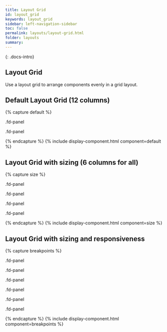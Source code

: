 ```yaml
---
title: Layout Grid
id: layout_grid
keywords: layout_grid
sidebar: left-navigation-sidebar
toc: false
permalink: layouts/layout-grid.html
folder: layouts
summary:
---
```


{: .docs-intro}

## Layout Grid

Use a layout grid to arrange components evenly in a grid layout.

## Default Layout Grid (12 columns)
{% capture default %}
<div class="fd-layout-grid-row">
    <div class="fd-layout-grid fd-layout-grid--col-12">
        <div class="fd-panel">
            <div class="fd-panel__body">
                <p>.fd-panel</p>
            </div>
        </div>
        <div class="fd-panel">
            <div class="fd-panel__body">
                <p>.fd-panel</p>
            </div>
        </div>
    </div>
</div>
{% endcapture %}
{% include display-component.html component=default %}

<br/>

## Layout Grid with sizing (6 columns for all)
{% capture size %}
<div class="fd-layout-grid-row">
    <div class="fd-layout-grid fd-layout-grid--col-6">
        <div class="fd-panel">
            <div class="fd-panel__body">
                <p>.fd-panel</p>
            </div>
        </div>
        <div class="fd-panel">
            <div class="fd-panel__body">
                <p>.fd-panel</p>
            </div>
        </div>
    </div>
    <div class="fd-layout-grid fd-layout-grid--col-6">
        <div class="fd-panel">
            <div class="fd-panel__body">
                <p>.fd-panel</p>
            </div>
        </div>
        <div class="fd-panel">
            <div class="fd-panel__body">
                <p>.fd-panel</p>
            </div>
        </div>
    </div>
</div>
{% endcapture %}
{% include display-component.html component=size %}

<br/>

##  Layout Grid with sizing and responsiveness
{% capture breakpoints %}
<div class="fd-layout-grid-row">
    <div class="fd-layout-grid fd-layout-grid--col-12 fd-layout-grid-l--col-6">
        <div class="fd-panel">
            <div class="fd-panel__body">
                <p>.fd-panel</p>
            </div>
        </div>
        <div class="fd-panel">
            <div class="fd-panel__body">
                <p>.fd-panel</p>
            </div>
        </div>
    </div>
    <div class="fd-layout-grid fd-layout-grid--col-12 fd-layout-grid-l--col-6">
        <div class="fd-layout-grid fd-layout-grid--col-3 fd-layout-grid-l--col-4">
            <div class="fd-panel">
                <div class="fd-panel__body">
                    <p>.fd-panel</p>
                </div>
            </div>
        </div>
        <div class="fd-layout-grid fd-layout-grid--col-9 fd-layout-grid-l--col-8">
            <div class="fd-panel">
                <div class="fd-panel__body">
                    <p>.fd-panel</p>
                </div>
            </div>
            <div class="fd-panel">
                <div class="fd-panel__body">
                    <p>.fd-panel</p>
                </div>
            </div>
            <div class="fd-panel">
                <div class="fd-panel__body">
                    <p>.fd-panel</p>
                </div>
            </div>
        </div>
    </div>
</div>
{% endcapture %}
{% include display-component.html component=breakpoints %}

<br/>

<!-- ## Layout Grid with `--no-gap`
The `.fd-layout-grid-no-gap` modifier will remove margins between the panels.
{% capture default %}
<div class="fd-layout-grid fd-layout-grid--no-gap">
    <div class="fd-layout-panel">
        <div class="fd-layout-panel__body">
            <p>.fd-layout-panel</p>
        </div>
    </div>
    <div class="fd-layout-panel">
        <div class="fd-layout-panel__body">
            <p>.fd-layout-panel</p>
        </div>
    </div>
    <div class="fd-layout-panel">
        <div class="fd-layout-panel__body">
            <p>.fd-layout-panel</p>
        </div>
    </div>
    <div class="fd-layout-panel">
        <div class="fd-layout-panel__body">
            <p>.fd-layout-panel</p>
        </div>
    </div>
    <div class="fd-layout-panel">
        <div class="fd-layout-panel__body">
            <p>.fd-layout-panel</p>
        </div>
    </div>
</div>
{% endcapture %}
{% include display-component.html component=default %}

<br/>

## Layout Grid with `--gap-1`
The `.fd-layout-grid-gap-1` modifier will leave `1px` margins between the panels.
{% capture default %}
<div class="fd-layout-grid fd-layout-grid--gap-1">
    <div class="fd-layout-panel">
        <div class="fd-layout-panel__body">
            <p>.fd-layout-panel</p>
        </div>
    </div>
    <div class="fd-layout-panel">
        <div class="fd-layout-panel__body">
            <p>.fd-layout-panel</p>
        </div>
    </div>
    <div class="fd-layout-panel">
        <div class="fd-layout-panel__body">
            <p>.fd-layout-panel</p>
        </div>
    </div>
    <div class="fd-layout-panel">
        <div class="fd-layout-panel__body">
            <p>.fd-layout-panel</p>
        </div>
    </div>
    <div class="fd-layout-panel">
        <div class="fd-layout-panel__body">
            <p>.fd-layout-panel</p>
        </div>
    </div>
</div>
{% endcapture %}
{% include display-component.html component=default %}

<br/>

## Layout Grid with 1 column
The `.fd-layout-grid--col-1` modifier will render a 1 column grid.
{% capture default %}
<div class="fd-layout-grid fd-layout-grid--col-1">
    <div class="fd-layout-panel">
        <div class="fd-layout-panel__body">
            <p>.fd-layout-panel</p>
        </div>
    </div>
    <div class="fd-layout-panel">
        <div class="fd-layout-panel__body">
            <p>.fd-layout-panel</p>
        </div>
    </div>
    <div class="fd-layout-panel">
        <div class="fd-layout-panel__body">
            <p>.fd-layout-panel</p>
        </div>
    </div>
    <div class="fd-layout-panel">
        <div class="fd-layout-panel__body">
            <p>.fd-layout-panel</p>
        </div>
    </div>
</div>
{% endcapture %}
{% include display-component.html component=default %}

<br/>


## Layout Grid with 2 columns
The `.fd-layout-grid--col-2` modifier will render a 2 column grid.
{% capture default %}
<div class="fd-layout-grid fd-layout-grid--col-2">
    <div class="fd-layout-panel">
        <div class="fd-layout-panel__body">
            <p>.fd-layout-panel</p>
        </div>
    </div>
    <div class="fd-layout-panel">
        <div class="fd-layout-panel__body">
            <p>.fd-layout-panel</p>
        </div>
    </div>
    <div class="fd-layout-panel">
        <div class="fd-layout-panel__body">
            <p>.fd-layout-panel</p>
        </div>
    </div>
    <div class="fd-layout-panel">
        <div class="fd-layout-panel__body">
            <p>.fd-layout-panel</p>
        </div>
    </div>
</div>
{% endcapture %}
{% include display-component.html component=default %}

<br/>

## Layout Grid with 4 columns
The `.fd-layout-grid--col-4` modifier will render a 4 column grid.
{% capture default %}
<div class="fd-layout-grid fd-layout-grid--col-4">
    <div class="fd-layout-panel">
        <div class="fd-layout-panel__body">
            <p>.fd-layout-panel</p>
        </div>
    </div>
    <div class="fd-layout-panel">
        <div class="fd-layout-panel__body">
            <p>.fd-layout-panel</p>
        </div>
    </div>
    <div class="fd-layout-panel">
        <div class="fd-layout-panel__body">
            <p>.fd-layout-panel</p>
        </div>
    </div>
    <div class="fd-layout-panel">
        <div class="fd-layout-panel__body">
            <p>.fd-layout-panel</p>
        </div>
    </div>
    <div class="fd-layout-panel">
        <div class="fd-layout-panel__body">
            <p>.fd-layout-panel</p>
        </div>
    </div>
    <div class="fd-layout-panel">
        <div class="fd-layout-panel__body">
            <p>.fd-layout-panel</p>
        </div>
    </div>
    <div class="fd-layout-panel">
        <div class="fd-layout-panel__body">
            <p>.fd-layout-panel</p>
        </div>
    </div>
    <div class="fd-layout-panel">
        <div class="fd-layout-panel__body">
            <p>.fd-layout-panel</p>
        </div>
    </div>
</div>
{% endcapture %}
{% include display-component.html component=default %}

<br/>

## Layout Grid with 5 columns
The `.fd-layout-grid--col-5` modifier will render a 5 column grid.
{% capture default %}
<div class="fd-layout-grid fd-layout-grid--col-5">
    <div class="fd-layout-panel">
        <div class="fd-layout-panel__body">
            <p>.fd-layout-panel</p>
        </div>
    </div>
    <div class="fd-layout-panel">
        <div class="fd-layout-panel__body">
            <p>.fd-layout-panel</p>
        </div>
    </div>
    <div class="fd-layout-panel">
        <div class="fd-layout-panel__body">
            <p>.fd-layout-panel</p>
        </div>
    </div>
    <div class="fd-layout-panel">
        <div class="fd-layout-panel__body">
            <p>.fd-layout-panel</p>
        </div>
    </div>
    <div class="fd-layout-panel">
        <div class="fd-layout-panel__body">
            <p>.fd-layout-panel</p>
        </div>
    </div>
    <div class="fd-layout-panel">
        <div class="fd-layout-panel__body">
            <p>.fd-layout-panel</p>
        </div>
    </div>
    <div class="fd-layout-panel">
        <div class="fd-layout-panel__body">
            <p>.fd-layout-panel</p>
        </div>
    </div>
    <div class="fd-layout-panel">
        <div class="fd-layout-panel__body">
            <p>.fd-layout-panel</p>
        </div>
    </div>
    <div class="fd-layout-panel">
        <div class="fd-layout-panel__body">
            <p>.fd-layout-panel</p>
        </div>
    </div>
    <div class="fd-layout-panel">
        <div class="fd-layout-panel__body">
            <p>.fd-layout-panel</p>
        </div>
    </div>
</div>
{% endcapture %}
{% include display-component.html component=default %}

<br/>

## Layout Grid with 6 columns
The `.fd-layout-grid--col-6` modifier will render a 6 column grid.
{% capture default %}
<div class="fd-layout-grid fd-layout-grid--col-6">
    <div class="fd-layout-panel">
        <div class="fd-layout-panel__body">
            <p>.fd-layout-panel</p>
        </div>
    </div>
    <div class="fd-layout-panel">
        <div class="fd-layout-panel__body">
            <p>.fd-layout-panel</p>
        </div>
    </div>
    <div class="fd-layout-panel">
        <div class="fd-layout-panel__body">
            <p>.fd-layout-panel</p>
        </div>
    </div>
    <div class="fd-layout-panel">
        <div class="fd-layout-panel__body">
            <p>.fd-layout-panel</p>
        </div>
    </div>
    <div class="fd-layout-panel">
        <div class="fd-layout-panel__body">
            <p>.fd-layout-panel</p>
        </div>
    </div>
    <div class="fd-layout-panel">
        <div class="fd-layout-panel__body">
            <p>.fd-layout-panel</p>
        </div>
    </div>
    <div class="fd-layout-panel">
        <div class="fd-layout-panel__body">
            <p>.fd-layout-panel</p>
        </div>
    </div>
    <div class="fd-layout-panel">
        <div class="fd-layout-panel__body">
            <p>.fd-layout-panel</p>
        </div>
    </div>
    <div class="fd-layout-panel">
        <div class="fd-layout-panel__body">
            <p>.fd-layout-panel</p>
        </div>
    </div>
    <div class="fd-layout-panel">
        <div class="fd-layout-panel__body">
            <p>.fd-layout-panel</p>
        </div>
    </div>
    <div class="fd-layout-panel">
        <div class="fd-layout-panel__body">
            <p>.fd-layout-panel</p>
        </div>
    </div>
    <div class="fd-layout-panel">
        <div class="fd-layout-panel__body">
            <p>.fd-layout-panel</p>
        </div>
    </div>
</div>
{% endcapture %}
{% include display-component.html component=default %}

<br/>

## Layout Grid with column span
The `.fd-layout-grid__span-column-[num]`. `[num]` option ranges from 2 to 6.
{% capture default %}
<div class="fd-layout-grid fd-layout-grid--col-6">
    <div class="fd-layout-panel fd-layout-grid__span-column-2">
        <div class="fd-layout-panel__body">
            <p>.fd-layout-grid__span-column-2 </p>
        </div>
    </div>
    <div class="fd-layout-panel">
        <div class="fd-layout-panel__body">
            <p>.fd-layout-panel</p>
        </div>
    </div>
    <div class="fd-layout-panel">
        <div class="fd-layout-panel__body">
            <p>.fd-layout-panel</p>
        </div>
    </div>
    <div class="fd-layout-panel">
        <div class="fd-layout-panel__body">
            <p>.fd-layout-panel</p>
        </div>
    </div>
    <div class="fd-layout-panel">
        <div class="fd-layout-panel__body">
            <p>.fd-layout-panel</p>
        </div>
    </div>
    <div class="fd-layout-panel fd-layout-grid__span-column-3">
        <div class="fd-layout-panel__body">
            <p>.fd-layout-grid__span-column-3</p>
        </div>
    </div>
    <div class="fd-layout-panel">
        <div class="fd-layout-panel__body">
            <p>.fd-layout-panel</p>
        </div>
    </div>
    <div class="fd-layout-panel">
        <div class="fd-layout-panel__body">
            <p>.fd-layout-panel</p>
        </div>
    </div>
    <div class="fd-layout-panel">
        <div class="fd-layout-panel__body">
            <p>.fd-layout-panel</p>
        </div>
    </div>
    <div class="fd-layout-panel fd-layout-grid__span-column-4">
        <div class="fd-layout-panel__body">
            <p>.fd-layout-grid__span-column-4</p>
        </div>
    </div>
    <div class="fd-layout-panel">
        <div class="fd-layout-panel__body">
            <p>.fd-layout-panel</p>
        </div>
    </div>
    <div class="fd-layout-panel">
        <div class="fd-layout-panel__body">
            <p>.fd-layout-panel</p>
        </div>
    </div>
    <div class="fd-layout-panel fd-layout-grid__span-column-5">
        <div class="fd-layout-panel__body">
            <p>.fd-layout-grid__span-column-5</p>
        </div>
    </div>
    <div class="fd-layout-panel">
        <div class="fd-layout-panel__body">
            <p>.fd-layout-panel</p>
        </div>
    </div>
    <div class="fd-layout-panel fd-layout-grid__span-column-6">
        <div class="fd-layout-panel__body">
            <p>fd-layout-grid__span-column-6</p>
        </div>
    </div>
</div>
{% endcapture %}
{% include display-component.html component=default %} -->
